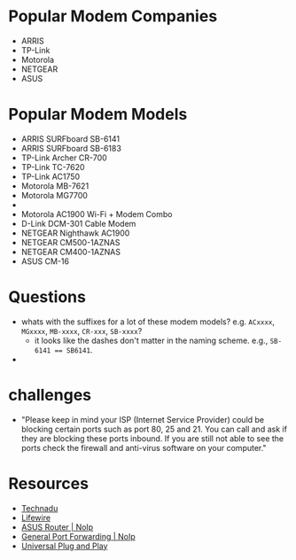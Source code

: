 # Popular Modem Companies
* ARRIS
* TP-Link
* Motorola
* NETGEAR
* ASUS
# Popular Modem Models
* ARRIS SURFboard SB-6141
* ARRIS SURFboard SB-6183
* TP-Link Archer CR-700
* TP-Link TC-7620
* TP-Link AC1750
* Motorola MB-7621
* Motorola MG7700
*
* Motorola AC1900 Wi-Fi + Modem Combo
* D-Link DCM-301 Cable Modem
* NETGEAR Nighthawk AC1900
* NETGEAR CM500-1AZNAS
* NETGEAR CM400-1AZNAS
* ASUS CM-16

# Questions
* whats with the suffixes for a lot of these modem models? e.g. `ACxxxx`, `MGxxxx`, `MB-xxxx`, `CR-xxx`, `SB-xxxx`?
  * it looks like the dashes don't matter in the naming scheme. e.g., `SB-6141 == SB6141`.
*

# challenges
* "Please keep in mind your ISP (Internet Service Provider) could be blocking certain ports such as port 80, 25 and 21. You can call and ask if they are blocking these ports inbound. If you are still not able to see the ports check the firewall and anti-virus software on your computer."

# Resources
* [Technadu](https://www.technadu.com/best-modems/29943/)
* [Lifewire](https://www.lifewire.com/best-cable-modems-to-buy-4082523)
* [ASUS Router | NoIp](https://www.noip.com/support/knowledgebase/port-forwarding-on-asus-rc-ac66u/)
* [General Port Forwarding | NoIp](https://www.noip.com/support/knowledgebase/general-port-forwarding-guide/)
* [Universal Plug and Play](http://mattscodecave.com/posts/using-python-and-upnp-to-forward-a-port.html)

